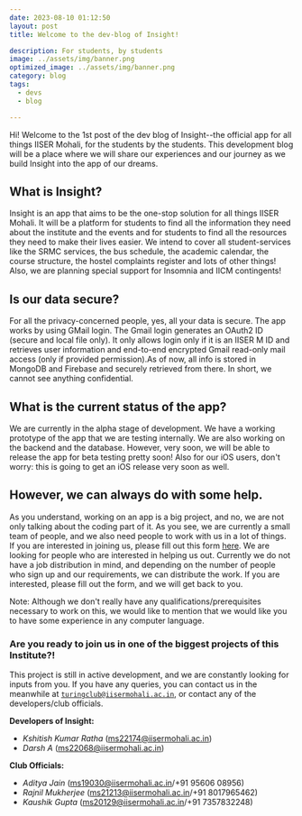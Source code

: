 ```yaml
---
date: 2023-08-10 01:12:50
layout: post
title: Welcome to the dev-blog of Insight!

description: For students, by students
image: ../assets/img/banner.png
optimized_image: ../assets/img/banner.png
category: blog
tags:
  - devs
  - blog

---
```

Hi! Welcome to the 1st post of the dev blog of Insight--the official app for all things IISER Mohali, for the students by the students. This development blog will be a place where we will share our experiences and our journey as we build Insight into the app of our dreams.  

## What is Insight?

Insight is an app that aims to be the one-stop solution for all things IISER Mohali. It will be a platform for students to find all the information they need about the institute and the events and for students to find all the resources they need to make their lives easier. We intend to cover all student-services like the SRMC services, the bus schedule, the academic calendar, the course structure, the hostel complaints register and lots of other things! Also, we are planning special support for Insomnia and IICM contingents!

## Is our data secure?

For all the privacy-concerned people, yes, all your data is secure. The app works by using GMail login. The Gmail login generates an OAuth2 ID (secure and local file only). It only allows login only if it is an IISER M ID and retrieves user information and end-to-end encrypted Gmail read-only mail access (only if provided permission).As of now, all info is stored in MongoDB and Firebase and securely retrieved from there. In short, we cannot see anything confidential.

## What is the current status of the app?

We are currently in the alpha stage of development. We have a working prototype of the app that we are testing internally. We are also working on the backend and the database. However, very soon, we will be able to release the app for beta testing pretty soon! Also for our iOS users, don't worry: this is going to get an iOS release very soon as well.

## However, we can always do with some help.
 
As you understand, working on an app is a big project, and no, we are not only talking about the coding part of it. As you see, we are currently a small team of people, and we also need people to work with us in a lot of things. If you are interested in joining us, please fill out this form [here](https://forms.gle/ACnYDNXeiezsLymK7). We are looking for people who are interested in helping us out. Currently we do not have a job distribution in mind, and depending on the number of people who sign up and our requirements, we can distribute the work. If you are interested, please fill out the form, and we will get back to you. 

Note: Although we don't really have any qualifications/prerequisites necessary to work on this, we would like to mention that we would like you to have some experience in any computer language. 

### Are you ready to join us in one of the biggest projects of this Institute?!


This project is still in active development, and we are constantly looking for inputs from you. If you have any queries, you can contact us in the meanwhile at <a href="mailto:turingclub@iisermohali.ac.in">`turingclub@iisermohali.ac.in`</a>, or contact any of the developers/club officials.

**Developers of Insight:**

* *Kshitish Kumar Ratha* (ms22174@iisermohali.ac.in)
* *Darsh A* (ms22068@iisermohali.ac.in)

**Club Officials:**

* *Aditya Jain* (ms19030@iisermohali.ac.in/+91 95606 08956)
* *Rajnil Mukherjee* (ms21213@iisermohali.ac.in/+91 8017965462)
* *Kaushik Gupta* (ms20129@iisermohali.ac.in/+91 7357832248)
